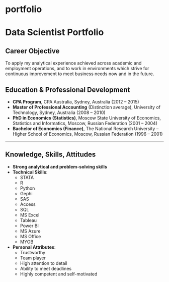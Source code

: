 # portfolio
# Data Scientist Portfolio

## Career Objective
To apply my analytical experience achieved across academic and employment operations, and to work in environments which strive for continuous improvement to meet business needs now and in the future.

## Education & Professional Development

- **CPA Program**, CPA Australia, Sydney, Australia (2012 – 2015)
- **Master of Professional Accounting** (Distinction average), University of Technology, Sydney, Australia (2008 – 2010)
- **PhD in Economics (Statistics)**, Moscow State University of Economics, Statistics and Informatics, Moscow, Russian Federation (2001 – 2004)
- **Bachelor of Economics (Finance)**, The National Research University – Higher School of Economics, Moscow, Russian Federation (1996 – 2001)

---

## Knowledge, Skills, Attitudes

- **Strong analytical and problem-solving skills**
- **Technical Skills**:
  - STATA
  - R
  - Python
  - Gephi
  - SAS
  - Access
  - SQL
  - MS Excel
  - Tableau
  - Power BI
  - MS Azure
  - MS Office
  - MYOB
- **Personal Attributes**:
  - Trustworthy
  - Team player
  - High attention to detail
  - Ability to meet deadlines
  - Highly competent and self-motivated

